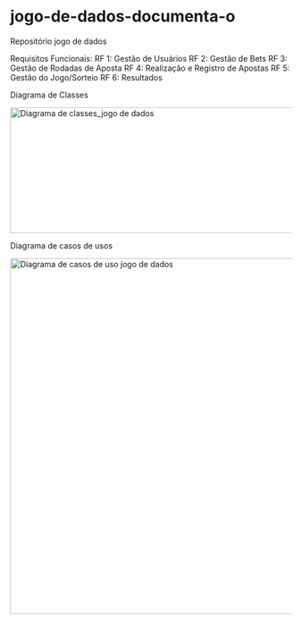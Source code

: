 # jogo-de-dados-documenta-o
Repositório jogo de dados

Requisitos Funcionais:
RF 1: Gestão de Usuários
RF 2: Gestão de Bets
RF 3: Gestão de Rodadas de Aposta
RF 4: Realização e Registro de Apostas
RF 5: Gestão do Jogo/Sorteio
RF 6: Resultados


Diagrama de Classes




<img width="746" height="225" alt="Diagrama de classes_jogo de dados" src="https://github.com/user-attachments/assets/35c6e37e-2362-4598-8bdf-1dddc9dada4e" />


Diagrama de casos de usos




<img width="660" height="637" alt="Diagrama de casos de uso jogo de dados" src="https://github.com/user-attachments/assets/670cc3e9-fac2-4055-b6c0-3468f1a0164d" />
